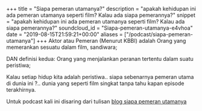 +++
title = "Siapa pemeran utamanya?"
description = "apakah kehidupan ini ada pemeran utamanya seperti film? Kalau ada siapa pemerannya?"
snippet = "apakah kehidupan ini ada pemeran utamanya seperti film? Kalau ada siapa pemerannya?"
soundcloud_id = "Siapa-pemeran-utamanya-e4vhoa"
date = "2019-08-15T21:59:21+00:00"
aliases = ["/podcast/siapa-pemeran-utamanya"]
+++ 
Aktor atau Pemeran (Menurut KBBI) adalah Orang yang memerankan sesuatu dalam film, sandiwara;

DAN definisi kedua: Orang yang menjalankan peranan tertentu dalam suatu peristiwa;

Kalau setiap hidup kita adalah peristiwa.. siapa sebenarnya pemeran utama di dunia ini ?.. dunia yang seperti film singkat tanpa tahu kapan episode terakhirnya.

Untuk podcast kali ini disaring dari tulisan [blog siapa pemeran utamanya](https://hilman.space/blog/pemeran-utama/)